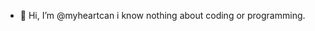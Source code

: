 - 👋 Hi, I’m @myheartcan
i know nothing about coding or programming.
<!---
myheartcan/myheartcan is a ✨ special ✨ repository because its `README.md` (this file) appears on your GitHub profile.
You can click the Preview link to take a look at your changes.
--->
